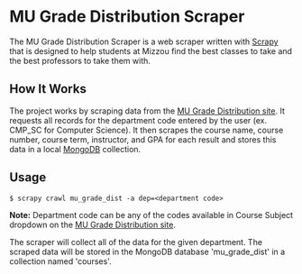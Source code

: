 # MU Grade Distribution Scraper

The MU Grade Distribution Scraper is a web scraper written with [Scrapy](https://doc.scrapy.org/en/latest/) that is designed to help students at Mizzou find the best classes to take and the best professors to take them with.

## How It Works
The project works by scraping data from the [MU Grade Distribution site](https://musis1.missouri.edu/gradedist/mu_grade_dist_intro.cfm#CGI.script.name#). It requests all records for the department code entered by the user (ex. CMP_SC for Computer Science). It then scrapes the course name, course number, course term, instructor, and GPA for each result and stores this data in a local [MongoDB](https://docs.mongodb.com/) collection.

## Usage
```
$ scrapy crawl mu_grade_dist -a dep=<department code>
```
**Note:** Department code can be any of the codes available in Course Subject dropdown on the [MU Grade Distribution site](https://musis1.missouri.edu/gradedist/mu_grade_dist_intro.cfm#CGI.script.name#).

The scraper will collect all of the data for the given department. The scraped data will be stored in the MongoDB database 'mu_grade_dist' in a collection named 'courses'.

